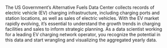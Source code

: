The US Government’s Alternative Fuels Data Center collects records of electric vehicle (EV) charging infrastructure, including charging ports and station locations, as well as sales of electric vehicles. With the EV market rapidly evolving, it’s essential to understand the growth trends in charging facilities and sales to inform strategic planning. As a data scientist working for a leading EV charging network operator, you recognize the potential in this data and start wrangling and visualizing the aggregated yearly data.
